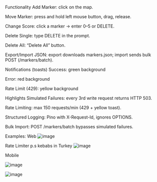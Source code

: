 Functionality
Add Marker: click on the map.

Move Marker: press and hold left mouse button, drag, release.

Change Score: click a marker → enter 0–5 or DELETE.

Delete Single: type DELETE in the prompt.

Delete All: “Delete All” button.

Export/Import JSON: export downloads markers.json; import sends bulk POST (/markers/batch).

Notifications (toasts)
Success: green background

Error: red background

Rate Limit (429): yellow background

Highlights
Simulated Failures: every 3rd write request returns HTTP 503.

Rate Limiting: max 150 requests/min (429 + yellow toast).

Structured Logging: Pino with X-Request-Id, ignores OPTIONS.

Bulk Import: POST /markers/batch bypasses simulated failures.

Examples:
Web
![image](https://github.com/user-attachments/assets/9eacb325-be6d-4d8a-b645-1db6a0434b46)

Rate Limiter
p.s kebabs in Turkey
![image](https://github.com/user-attachments/assets/a0869a91-e89c-40f8-9928-b73ac0ccdb62)

Mobile

![image](https://github.com/user-attachments/assets/2a1cf9e3-b393-403a-82a6-c93b04bd2a25)


![image](https://github.com/user-attachments/assets/55cf42d5-da92-4f26-a251-5ceee2e36998)



